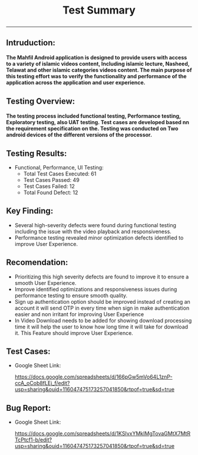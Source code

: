 # <p align="center"> Test Summary 
----
</p>

## Intruduction:

#### The Mahfil Android application is designed to provide users with access to a variety of islamic videos content, Including islamic lecture, Nasheed, Telawat and other islamic categories videos content. The main purpose of this testing effort was to verify the functionality and performance of the application across the application and user experience.

## Testing Overview:

#### The testing process included functional testing, Performance testing, Exploratory testing, also UAT testing. Test cases are developed based nn the requirement specification on the. Testing was conducted on Two android devices of the different versions of the processor.

## Testing Results:

- Functional, Performance, UI Testing:
    - Total Test Cases Executed: 61
    - Test Cases Passed: 49
    - Test Cases Failed: 12
    -  Total Found Defect: 12

## Key Finding:

- Several high-severity defects were found during functional testing including the issue with the video playback and responsiveness.
- Performance testing revealed minor optimization defects identified to improve User Experience.

## Recomendation:

- Prioritizing this high severity defects are found to improve it to ensure a smooth User Experience.
- Improve identified optimizations and responsiveness issues during performance testing to ensure smooth quality.
- Sign up authentication option should be improved instead of creating an account it will send OTP in every time when sign in make authentication easier and non irritant for improving User Experience
- In Video Download needs to be added for showing download processing time it will help the user to know how long time it will take for download it. This Feature should improve User Experience.

## Test Cases:

- Google Sheet Link:
  
  https://docs.google.com/spreadsheets/d/166pGw5mVo64L1znP-ccA_oCob8fLEj_f/edit?usp=sharing&ouid=116047475173257041850&rtpof=true&sd=true

## Bug Report:

- Google Sheet Link:
  
  https://docs.google.com/spreadsheets/d/1KSIvxYMkIMgTovaGMtX7MtRTcPtcf1-b/edit?usp=sharing&ouid=116047475173257041850&rtpof=true&sd=true


